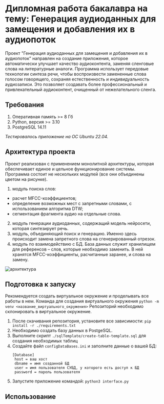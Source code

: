 # Дипломная работа бакалавра на тему: Генерация аудиоданных для замещения и добавления их в аудиопоток
Проект "Генерация аудиоданных для замещения и добавления их в аудиопоток” направлен на создание приложения, которое автоматически улучшает качество аудиоконтента, заменяя сленговые слова на литературные аналоги. 
Программа использует передовые технологии синтеза речи, чтобы воспроизвести замененные слова голосом говорящего, сохраняя естественность и индивидуальность аудиозаписи. 
Это позволяет создавать более профессиональный и привлекательный аудиоконтент, очищенный от нежелательного сленга.

## Требования
1. Оперативная память >= 8 Гб
2. Python, версия >= 3.10
3. PostgreSQL 14.11

_Тестировалось приложение на ОС Ubuntu 22.04._

## Архитектура проекта
Проект реализован с применением монолитной архитектуры, которая обеспечивает единое и цельное функционирование системы. Программа состоит не нескольких модулей (все они объединены цветом на рисунке). 
1. модуль поиска слов: 
* расчет MFCC-коэффициентов;
* определение возможных мест с запретными словами, с использованием алгоритма DTW;
* сегментация фрагмента аудио на отдельные слова.
2. модуль генерации аудиоданных, содержащий модель нейросети, которая синтезирует речь.
3. модуль, объединяющий поиск и генерацию. Именно здесь происходит замена запретного слова на сгенерированный отрезок.
4. модуль по взаимодействию с БД.
База данных служит хранилищем для референсов – слов, которые необходимо заменить. В ней хранятся MFCC-коэффициенты, расчитанные заранее, и слова на замену.

![архитектура](https://github.com/iwadar/diplom/assets/108524416/11230753-ec81-4358-9ef8-043999e53a39)

## Подготовка к запуску
Рекомендуется создать виртуальное окружение и проделывать все работы в нем.
Команда для создания виртуального окружения `python -m venv <название_виртуального_окружения>`
Репозиторий необходимо склонировать в виртуальное окружение.
1. После скачивания репозитория, установите все зависимости:
   ```pip install -r ./requirements.txt ```
2. Необходимо создать базу данных в PostgeSQL.
3. Выполните скрипт `./sqlTemplate/create-table-template.sql` для создания необходимых таблиц
4. Создайте файл `configDataBases.ini` и заполните данные о вашей БД:
   ``` 
   [Database]
    host = ваш хост
    dbname = имя созданной БД
    user = имя пользователя СУБД, у которого есть доступ к БД
    password = пароль пользователя
   ```
6. Запустите приложение командой:
   ```python3 interface.py```
## Использование

